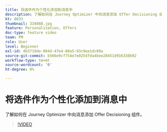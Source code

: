```yaml
---
title: 将选件作为个性化添加到消息中
description: 了解如何在 Journey Optimizer 中向消息添加 Offer Decisioning 组件。
kt: 8033
thumbnail: 334088.jpg
feature: Personalization, Offers
doc-type: feature video
team: PM
role: User
level: Beginner
exl-id: 4b3719de-804d-47e4-80a5-93c9ee1dc09a
source-git-commit: b566e9cf754e7e0254fda4bee28451d916338b92
workflow-type: tm+mt
source-wordcount: '0'
ht-degree: 0%

---
```


# 将选件作为个性化添加到消息中

了解如何在 Journey Optimizer 中向消息添加 Offer Decisioning 组件。

>[!VIDEO](https://video.tv.adobe.com/v/334088?quality=12)
